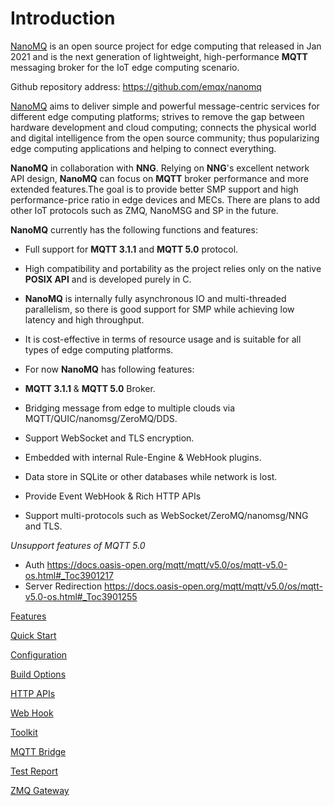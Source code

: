 # Introduction

[NanoMQ](https://nanomq.io/) is an open source project for edge computing that released in Jan 2021 and is the next generation of lightweight, high-performance **MQTT** messaging broker for the IoT edge computing scenario.

Github repository address: <https://github.com/emqx/nanomq>

[NanoMQ](https://nanomq.io/) aims to deliver simple and powerful message-centric services for different edge computing platforms; strives to remove the gap between hardware development and cloud computing; connects the physical world and digital intelligence from the open source community; thus popularizing edge computing applications and helping to connect everything.

**NanoMQ** in collaboration with **NNG**. Relying on **NNG**'s excellent network API design, **NanoMQ** can focus on **MQTT** broker performance and more extended features.The goal is to provide better SMP support and high performance-price ratio in edge devices and MECs. There are plans to add other IoT protocols such as ZMQ, NanoMSG and SP in the future.

**NanoMQ** currently has the following functions and features:

- Full support for **MQTT 3.1.1** and **MQTT 5.0** protocol. 
- High compatibility and portability as the project relies only on the native **POSIX API** and is developed purely in C.
- **NanoMQ** is internally fully asynchronous IO and multi-threaded parallelism, so there is good support for SMP while achieving low latency and high throughput.
- It is cost-effective in terms of resource usage and is suitable for all types of edge computing platforms.

- For now **NanoMQ** has following features:

- **MQTT 3.1.1** & **MQTT 5.0** Broker.
- Bridging message from edge to multiple clouds via MQTT/QUIC/nanomsg/ZeroMQ/DDS.
- Support WebSocket and TLS encryption.
- Embedded with internal Rule-Engine & WebHook plugins.
- Data store in SQLite or other databases while network is lost.
- Provide Event WebHook & Rich HTTP APIs
- Support multi-protocols such as WebSocket/ZeroMQ/nanomsg/NNG and TLS.

*Unsupport features of MQTT 5.0* 
- Auth https://docs.oasis-open.org/mqtt/mqtt/v5.0/os/mqtt-v5.0-os.html#_Toc3901217
- Server Redirection https://docs.oasis-open.org/mqtt/mqtt/v5.0/os/mqtt-v5.0-os.html#_Toc3901255

[Features](./features.md)

[Quick Start](./quick-start.md)

[Configuration](./config-description/v014.md)

[Build Options](./build-options.md)

[HTTP APIs](./http-api/v4.md)

[Web Hook](./web-hook.md)

[Toolkit](./toolkit.md)

[MQTT Bridge](./bridges/README.md)

[Test Report](./test-report.md)

[ZMQ Gateway](./zmq-gateway.md)